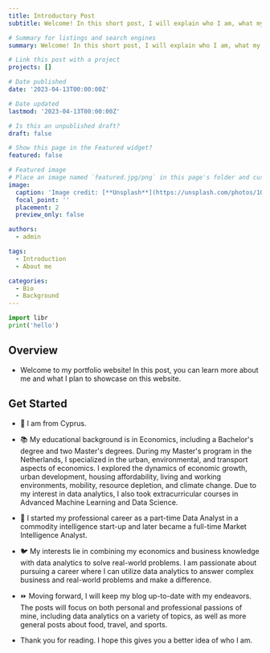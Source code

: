 ```yaml
---
title: Introductory Post
subtitle: Welcome! In this short post, I will explain who I am, what my specialties are, and what I will be writing about. 👋

# Summary for listings and search engines
summary: Welcome! In this short post, I will explain who I am, what my specialties are, and what I will be writing about. 👋

# Link this post with a project
projects: []

# Date published
date: '2023-04-13T00:00:00Z'

# Date updated
lastmod: '2023-04-13T00:00:00Z'

# Is this an unpublished draft?
draft: false

# Show this page in the Featured widget?
featured: false

# Featured image
# Place an image named `featured.jpg/png` in this page's folder and customize its options here.
image:
  caption: 'Image credit: [**Unsplash**](https://unsplash.com/photos/1QCoQKKEq1M)'
  focal_point: ''
  placement: 2
  preview_only: false

authors:
  - admin

tags:
  - Introduction
  - About me

categories:
  - Bio
  - Background
---
```


```python
import libr
print('hello')
```

## Overview

- Welcome to my portfolio website! In this post, you can learn more about me and what I plan to showcase on this website.

## Get Started

- 💒 I am from Cyprus.

- 📚 My educational background is in Economics, including a Bachelor's degree and two Master's degrees. During my Master's program in the Netherlands, I specialized in the urban, environmental, and transport aspects of economics. I explored the dynamics of economic growth, urban development, housing affordability, living and working environments, mobility, resource depletion, and climate change. Due to my interest in data analytics, I also took extracurricular courses in Advanced Machine Learning and Data Science.

- 💬 I started my professional career as a part-time Data Analyst in a commodity intelligence start-up and later became a full-time Market Intelligence Analyst.

- 🐦 My interests lie in combining my economics and business knowledge with data analytics to solve real-world problems. I am passionate about pursuing a career where I can utilize data analytics to answer complex business and real-world problems and make a difference.

- ⏩ Moving forward, I will keep my blog up-to-date with my endeavors. The posts will focus on both personal and professional passions of mine, including data analytics on a variety of topics, as well as more general posts about food, travel, and sports.

- Thank you for reading. I hope this gives you a better idea of who I am.